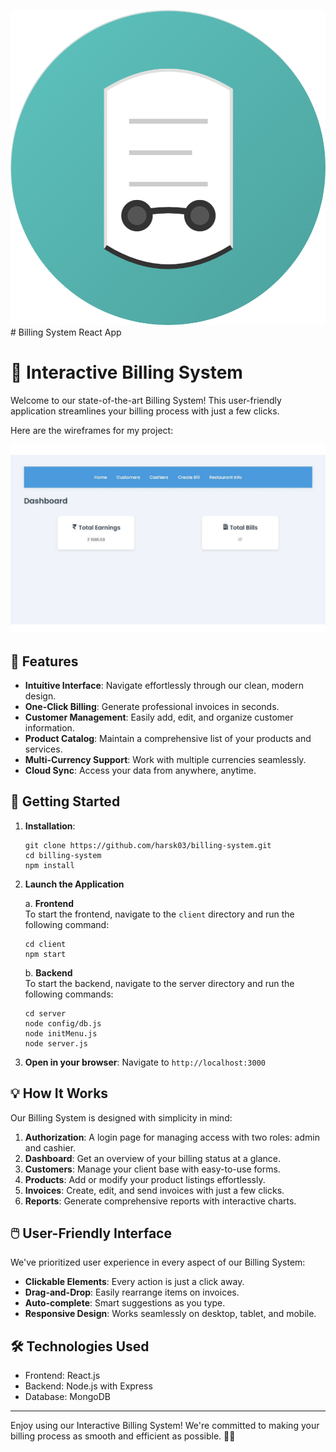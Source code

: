![Alt text](assets/Logo.png) ﻿# Billing System React App
# 🧾 Interactive Billing System

Welcome to our state-of-the-art Billing System! This user-friendly application streamlines your billing process with just a few clicks.

Here are the wireframes for my project:

![Wireframe Slider](assets/wireframes.gif)

## 🌟 Features

- **Intuitive Interface**: Navigate effortlessly through our clean, modern design.
- **One-Click Billing**: Generate professional invoices in seconds.
- **Customer Management**: Easily add, edit, and organize customer information.
- **Product Catalog**: Maintain a comprehensive list of your products and services.
- **Multi-Currency Support**: Work with multiple currencies seamlessly.
- **Cloud Sync**: Access your data from anywhere, anytime.

## 🚀 Getting Started

1. **Installation**:
   ```
   git clone https://github.com/harsk03/billing-system.git
   cd billing-system
   npm install
   ```

2. **Launch the Application**

    a. **Frontend**
    <br>
    To start the frontend, navigate to the `client` directory and run the following command:

    ```
    cd client
    npm start
    ```

    b. **Backend**
    <br>
    To start the backend, navigate to the server directory and run the following commands:

    ```
    cd server
    node config/db.js
    node initMenu.js
    node server.js
    ```
3. **Open in your browser**:
   Navigate to `http://localhost:3000`

## 💡 How It Works

Our Billing System is designed with simplicity in mind:

1. **Authorization**: A login page for managing access with two roles: admin and cashier.
2. **Dashboard**: Get an overview of your billing status at a glance.
3. **Customers**: Manage your client base with easy-to-use forms.
4. **Products**: Add or modify your product listings effortlessly.
5. **Invoices**: Create, edit, and send invoices with just a few clicks.
6. **Reports**: Generate comprehensive reports with interactive charts.

## 🖱️ User-Friendly Interface

We've prioritized user experience in every aspect of our Billing System:

- **Clickable Elements**: Every action is just a click away.
- **Drag-and-Drop**: Easily rearrange items on invoices.
- **Auto-complete**: Smart suggestions as you type.
- **Responsive Design**: Works seamlessly on desktop, tablet, and mobile.

## 🛠️ Technologies Used

- Frontend: React.js
- Backend: Node.js with Express
- Database: MongoDB

---

Enjoy using our Interactive Billing System! We're committed to making your billing process as smooth and efficient as possible. 💼✨
